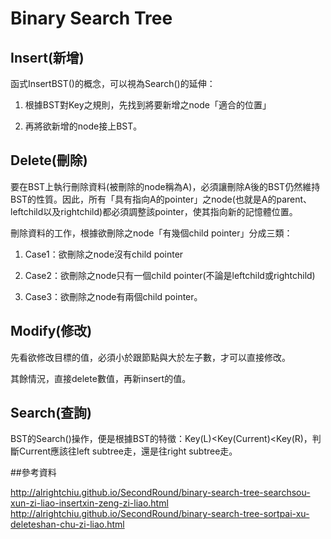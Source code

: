 # Binary Search Tree

## Insert(新增)

函式InsertBST()的概念，可以視為Search()的延伸：
1. 根據BST對Key之規則，先找到將要新增之node「適合的位置」

2. 再將欲新增的node接上BST。


## Delete(刪除)

要在BST上執行刪除資料(被刪除的node稱為A)，必須讓刪除A後的BST仍然維持BST的性質。因此，所有「具有指向A的pointer」之node(也就是A的parent、leftchild以及rightchild)都必須調整該pointer，使其指向新的記憶體位置。

刪除資料的工作，根據欲刪除之node「有幾個child pointer」分成三類：

1. Case1：欲刪除之node沒有child pointer

2. Case2：欲刪除之node只有一個child pointer(不論是leftchild或rightchild)

3. Case3：欲刪除之node有兩個child pointer。


## Modify(修改)

先看欲修改目標的值，必須小於跟節點與大於左子數，才可以直接修改。

其餘情況，直接delete數值，再新insert的值。

## Search(查詢)

BST的Search()操作，便是根據BST的特徵：Key(L)<Key(Current)<Key(R)，判斷Current應該往left subtree走，還是往right subtree走。

##參考資料

http://alrightchiu.github.io/SecondRound/binary-search-tree-searchsou-xun-zi-liao-insertxin-zeng-zi-liao.html
http://alrightchiu.github.io/SecondRound/binary-search-tree-sortpai-xu-deleteshan-chu-zi-liao.html
